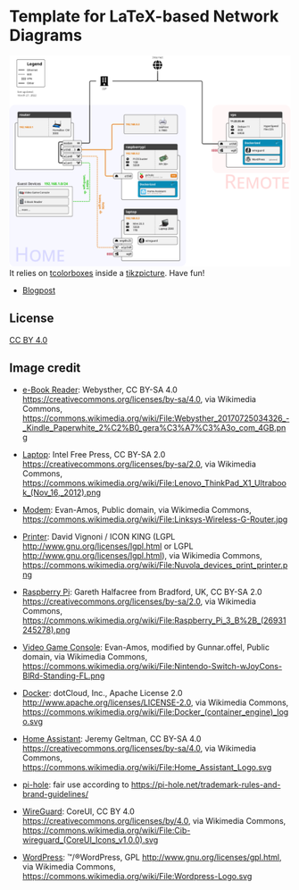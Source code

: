 # Template for LaTeX-based Network Diagrams
[![network diagram](doc/network_diagram_with_images.png)](network_diagram_with_images.pdf)
It relies on [tcolorboxes](https://www.ctan.org/pkg/tcolorbox) inside a [tikzpicture](https://www.ctan.org/pkg/pgf). Have fun!

* [Blogpost](https://mbugert.de/posts/2022-03-27-latex-home-network-diagram/)

## License
[CC BY 4.0](LICENSE.txt)

## Image credit
- [e-Book Reader](img/devices/my-ebook-reader-image.png): Webysther, CC BY-SA 4.0 <https://creativecommons.org/licenses/by-sa/4.0>, via Wikimedia Commons, https://commons.wikimedia.org/wiki/File:Webysther_20170725034326_-_Kindle_Paperwhite_2%C2%B0_gera%C3%A7%C3%A3o_com_4GB.png
- [Laptop](img/devices/my-laptop-image.png): Intel Free Press, CC BY-SA 2.0 <https://creativecommons.org/licenses/by-sa/2.0>, via Wikimedia Commons, https://commons.wikimedia.org/wiki/File:Lenovo_ThinkPad_X1_Ultrabook_(Nov_16,_2012).png
- [Modem](img/devices/my-router-image.png): Evan-Amos, Public domain, via Wikimedia Commons, https://commons.wikimedia.org/wiki/File:Linksys-Wireless-G-Router.jpg
- [Printer](img/devices/my-printer-image.png): David Vignoni / ICON KING (LGPL <http://www.gnu.org/licenses/lgpl.html> or LGPL <http://www.gnu.org/licenses/lgpl.html>), via Wikimedia Commons, https://commons.wikimedia.org/wiki/File:Nuvola_devices_print_printer.png
- [Raspberry Pi](img/devices/my-raspberry-pi-image.png): Gareth Halfacree from Bradford, UK, CC BY-SA 2.0 <https://creativecommons.org/licenses/by-sa/2.0>, via Wikimedia Commons, https://commons.wikimedia.org/wiki/File:Raspberry_Pi_3_B%2B_(26931245278).png
- [Video Game Console](img/devices/my-video-game-console-image.png): Evan-Amos, modified by Gunnar.offel, Public domain, via Wikimedia Commons, https://commons.wikimedia.org/wiki/File:Nintendo-Switch-wJoyCons-BlRd-Standing-FL.png

- [Docker](img/services/docker.png): dotCloud, Inc., Apache License 2.0 <http://www.apache.org/licenses/LICENSE-2.0>, via Wikimedia Commons, https://commons.wikimedia.org/wiki/File:Docker_(container_engine)_logo.svg
- [Home Assistant](img/services/homeassistant.png): Jeremy Geltman, CC BY-SA 4.0 <https://creativecommons.org/licenses/by-sa/4.0>, via Wikimedia Commons, https://commons.wikimedia.org/wiki/File:Home_Assistant_Logo.svg
- [pi-hole](img/services/pihole.png): fair use according to https://pi-hole.net/trademark-rules-and-brand-guidelines/
- [WireGuard](img/services/wireguard.png): CoreUI, CC BY 4.0 <https://creativecommons.org/licenses/by/4.0>, via Wikimedia Commons, https://commons.wikimedia.org/wiki/File:Cib-wireguard_(CoreUI_Icons_v1.0.0).svg
- [WordPress](img/services/wordpress.png): ™/®WordPress, GPL <http://www.gnu.org/licenses/gpl.html>, via Wikimedia Commons, https://commons.wikimedia.org/wiki/File:Wordpress-Logo.svg